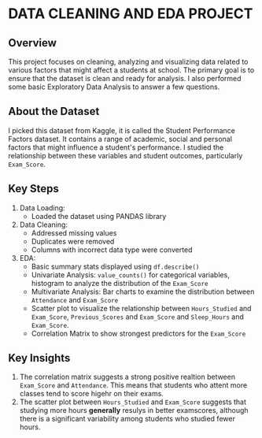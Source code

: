 # **DATA CLEANING AND EDA PROJECT**

## Overview

This project focuses on cleaning, analyzing and visualizing data related to various factors that might affect a students 
at school. The primary goal is to ensure that the dataset is clean and ready for analysis. I also performed some basic Exploratory
Data Analysis to answer a few questions.

## About the Dataset
I picked this dataset from Kaggle, it is called the Student Performance Factors dataset. It contains a range of academic, social and personal factors that might influence a student's performance. I studied the relationship between these variables and student outcomes, particularly ```Exam_Score```.


## Key Steps
1. Data Loading:
   - Loaded the dataset using PANDAS library
2. Data Cleaning:
   - Addressed missing values
   - Duplicates were removed
   - Columns with incorrect data type were converted
3. EDA:
   - Basic summary stats displayed using ```df.describe()```
   -  Univariate Analysis:  ```value_counts()``` for categorical variables, histogram to analyze the distribution of the ```Exam_Score```
   - Multivariate Analysis: Bar charts to examine the distribution between ```Attendance``` and ```Exam_Score```
   - Scatter plot to visualize the relationship between ```Hours_Studied``` and ```Exam_Score```, ```Previous_Scores``` and ```Exam_Score``` and ```Sleep_Hours``` and ```Exam_Score```.
   - Correlation Matrix to show strongest predictors for the ```Exam_Score```


## Key Insights
1. The correlation matrix suggests a strong positive realtion between ```Exam_Score``` and ```Attendance```. This means that students who attent more classes tend to score higehr on their exams.
2. The scatter plot between ```Hours_Studied``` and ```Exam_Score``` suggests that studying more hours **generally** resulys in better examscores, although there is a significant variability among students who studied fewer hours.
